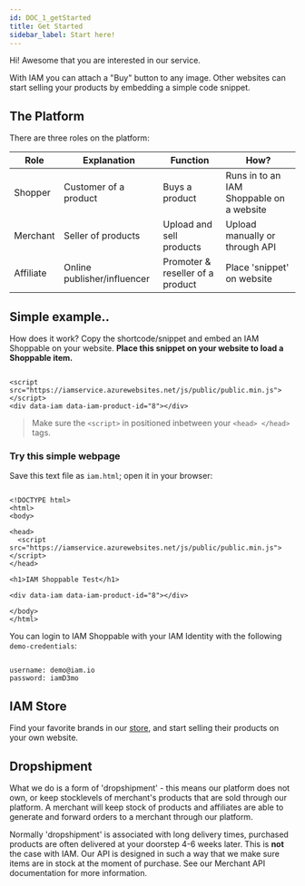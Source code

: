 ```yaml
---
id: DOC_1_getStarted
title: Get Started
sidebar_label: Start here!
---
```


Hi! Awesome that you are interested in our service. 

With IAM you can attach a "Buy" button to any image. Other websites can start selling your products by embedding a simple code snippet.

## The Platform

There are three roles on the platform:

Role | Explanation | Function | How?
--- | --- | --- | ---
Shopper | Customer of a product | Buys a product | Runs in to an IAM Shoppable on a website
Merchant | Seller of products | Upload and sell products | Upload manually or through API
Affiliate | Online publisher/influencer | Promoter & reseller of a product | Place 'snippet' on website

## Simple example..

How does it work? Copy the shortcode/snippet and embed an IAM Shoppable on your website. **Place this snippet on your website to load a Shoppable item.**

```

<script src="https://iamservice.azurewebsites.net/js/public/public.min.js"></script>
<div data-iam data-iam-product-id="8"></div>

```



> Make sure the `<script>` in positioned inbetween your `<head> </head>` tags.

### Try this simple webpage

Save this text file as `iam.html`; open it in your browser:

```

<!DOCTYPE html>
<html>
<body>

<head>
  <script src="https://iamservice.azurewebsites.net/js/public/public.min.js"></script>
</head>

<h1>IAM Shoppable Test</h1>

<div data-iam data-iam-product-id="8"></div>

</body>
</html> 

```

You can login to IAM Shoppable with your IAM Identity with the following `demo-credentials`: 

````

username: demo@iam.io
password: iamD3mo

````

## IAM Store

Find your favorite brands in our [store](www.iam.io), and start selling their products on your own website.


## Dropshipment

What we do is a form of 'dropshipment' - this means our platform does not own, or keep stocklevels of merchant's products that are sold through our platform. A merchant will keep stock of products and affiliates are able to generate and forward orders to a merchant through our platform. 

Normally 'dropshipment' is associated with long delivery times, purchased products are often delivered at your doorstep 4-6 weeks later. This is **not** the case with IAM. Our API is designed in such a way that we make sure items are in stock at the moment of purchase. See our Merchant API documentation for more information.